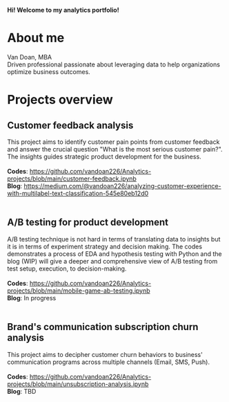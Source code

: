 **Hi! Welcome to my analytics portfolio!**

# About me <br>
Van Doan, MBA <br>
Driven professional passionate about leveraging data to help organizations optimize business outcomes.

# Projects overview <br>
## Customer feedback analysis <br>
This project aims to identify customer pain points from customer feedback and answer the crucial question "What is the most serious customer pain?". The insights guides strategic product development for the business. <br>
<br>
  **Codes**: https://github.com/vandoan226/Analytics-projects/blob/main/customer-feedback.ipynb <br>
  **Blog**: https://medium.com/@vandoan226/analyzing-customer-experience-with-multilabel-text-classification-545e80eb12d0
 <br>
 <br>
 ## A/B testing for product development <br>
A/B testing technique is not hard in terms of translating data to insights but it is in terms of experiment strategy and decision making. The codes demonstrates a process of EDA and hypothesis testing with Python and the blog (WIP) will give a deeper and comprehensive view of A/B testing from test setup, execution, to decision-making.
<br>
<br>
**Codes**: https://github.com/vandoan226/Analytics-projects/blob/main/mobile-game-ab-testing.ipynb <br>
  **Blog**: In progress
  <br>
  <br>
  ## Brand's communication subscription churn analysis <br>
This project aims to decipher customer churn behaviors to business' communication programs across multiple channels (Email, SMS, Push).
<br>
<br>
**Codes**: https://github.com/vandoan226/Analytics-projects/blob/main/unsubscription-analysis.ipynb <br>
**Blog**: TBD

